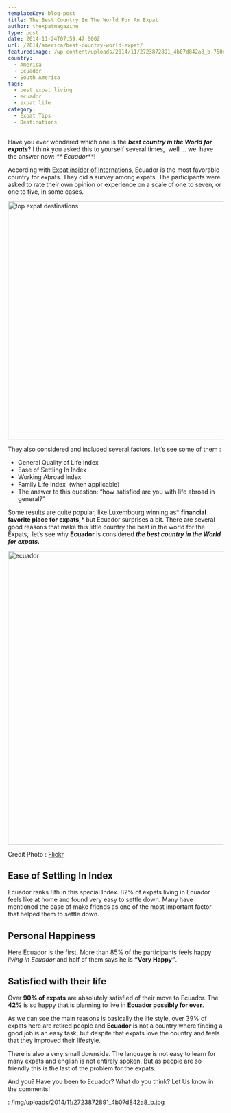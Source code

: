 ```yaml
---
templateKey: blog-post
title: The Best Country In The World For An Expat
author: thexpatmagazine
type: post
date: 2014-11-24T07:59:47.000Z
url: /2014/america/best-country-world-expat/
featuredimage: /wp-content/uploads/2014/11/2723872891_4b07d842a8_b-750x500.jpg
country:
  - America
  - Ecuador
  - South America
tags:
  - best expat living
  - ecuador
  - expat life
category:
  - Expat Tips
  - Destinations
---
```


Have you ever wondered which one is the _**best country in the World for expats**_? I think you asked this to yourself several times,  well &#8230; we  have the answer now: _** Ecuador**_!

According with <a href="https://www.internations.org/expat-insider/2014/the-best-and-worst-places-for-expats" target="_blank">Expat insider of Internations,</a> Ecuador is the most favorable country for expats. They did a survey among expats. The participants were asked to rate their own opinion or experience on a scale of one to seven, or one to five, in some cases.<!--more-->

<a href="https://www.internations.org/expat-insider/2014/the-best-and-worst-places-for-expats" target="_blank"><img src="/img/uploads/2014/11/top-expat-destinations-1024x723.jpg" alt="top expat destinations" width="785" height="554" /></a>

They also considered and included several factors, let&#8217;s see some of them :

- General Quality of Life Index
- Ease of Settling In Index
- Working Abroad Index
- Family Life Index  (when applicable)
- The answer to this question: &#8220;how satisfied are you with life abroad in general?&#8221;

Some results are quite popular, like Luxembourg winning as\* **financial favorite place for expats,\*** but Ecuador surprises a bit. There are several good reasons that make this little country the best in the world for the Expats,  let&#8217;s see why **Ecuador** is considered _**the best country in the World for expats.**_

<img src="/img/uploads/2014/11/2723872891_4b07d842a8_b.jpg" alt="ecuador" width="1024" height="683" srcset="/img/uploads/2014/11/2723872891_4b07d842a8_b.jpg 1024w, /img/uploads/2014/11/2723872891_4b07d842a8_b-300x200.jpg 300w, /img/uploads/2014/11/2723872891_4b07d842a8_b-768x512.jpg 768w, /img/uploads/2014/11/2723872891_4b07d842a8_b-750x500.jpg 750w" sizes="(max-width: 1024px) 100vw, 1024px" />

Credit Photo : <a href="https://www.flickr.com/photos/wurglitsch/2723872891/in/photolist-59GyvH-2ck7v-aSTsai-57YQcS-p7HbCG-74g7DQ-a97Vm3-aoR9Hn-aoTTnd-nDAUp-4VhFR8-fqvoKn-9SzKru-cAPtgS-8pi2U6-6TZivp-9wKezt-eezaGP-eeETem-8pm3CQ-31qohV-7vQCGQ-ejrgRg-2s66kF-eKSbwn-7tkZSK-78TjpN-a5Hfvg-78TagJ-nF9HgY-gszqo3-73nuhJ-6MVKoS-78Tdt3-78Pnr8-fqKhLo-78PrXk-78PnG6-78TbLw-92gtqq-92gt3A-92guSf-92dnui-92ectB-axAr22-4Ee76o-bkriBb-fG1f7p-eeERvS-fbJs2A" target="_blank">Flickr</a>

## Ease of Settling In Index

Ecuador ranks 8th in this special Index. 82% of expats living in Ecuador feels like at home and found very easy to settle down. Many have mentioned the ease of make friends as one of the most important factor that helped them to settle down.

## Personal Happiness

Here Ecuador is the first. More than 85% of the participants feels happy _living in Ecuador_ and half of them says he is **&#8220;Very Happy&#8221;**.

## Satisfied with their life

Over **90% of expats** are absolutely satisfied of their move to Ecuador. The **42%** is so happy that is planning to live in **Ecuador possibly for ever**.

As we can see the main reasons is basically the life style, over 39% of expats here are retired people and **Ecuador** is not a country where finding a good job is an easy task, but despite that expats love the country and feels that they improved their lifestyle.

There is also a very small downside. The language is not easy to learn for many expats and english is not entirely spoken. But as people are so friendly this is the last of the problem for the expats.

And you? Have you been to Ecuador? What do you think? Let Us know in the comments!

: /img/uploads/2014/11/2723872891_4b07d842a8_b.jpg
